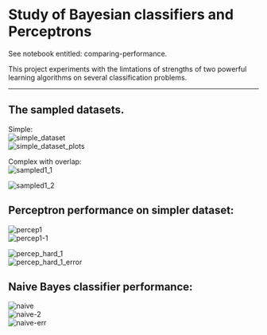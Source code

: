 # Study of Bayesian classifiers and Perceptrons 

See notebook entitled: comparing-performance.

This project experiments with the limtations of strengths of two powerful learning algorithms on several classification problems.  

---- 

## The sampled datasets.

Simple:  
![simple_dataset](images/simple-dataset.png)      
![simple_dataset_plots](images/simple_histo.png)     

 
Complex with overlap:    
![sampled1_1](images/sam2.png)    


![sampled1_2](images/sam1.png)    
   

## Perceptron performance on simpler dataset: 

![percep1](images/percep-1.png)   
![percep1-1](images/percept-1-1.png)      

![percep_hard_1](images/percep-hard-1.png)    
![percep_hard_1_error](images/percep_hard_1_error.png)    


## Naive Bayes classifier performance:  


![naive](images/naive.png)      
![naive-2](images/bayes-hard-1.png)     
![naive-err](images/naive-err.png)      

